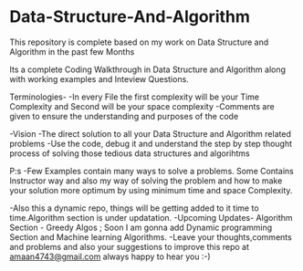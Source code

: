 # Data-Structure-And-Algorithm
This repository is complete based on my work on Data Structure and Algorithm
in the past few Months

Its a complete Coding Walkthrough in Data Structure and Algorithm along with 
working examples and Inteview Questions.

Terminologies-
-In every File the first complexity will be your Time Complexity and Second will be your space complexity
-Comments are given to ensure the understanding and purposes of the code

-Vision
-The direct solution to all your Data Structure and Algorithm related problems
-Use the code, debug it and understand the step by step thought process of solving those tedious data structures and algorihtms

P:s
-Few Examples contain many ways to solve a problems. Some Contains Instructor way and also my way of solving the problem and how to make your solution 
more optimum by using minimum time and space Complexity.

-Also this a dynamic repo, things will be getting added to it time to time.Algorithm section is under updatation.
-Upcoming Updates- Algorithm Section - Greedy Algos ; Soon I am gonna add Dynamic programming Section and Machine learning Algorithms. 
-Leave your thoughts,comments and problems and also your suggestions to improve this repo at 
<amaan4743@gmail.com> always happy to hear you :-)







